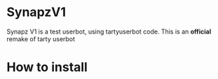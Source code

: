 # SynapzV1
Synapz V1 is a test userbot, using tartyuserbot code. 
This is an **official** remake of tarty userbot

# How to install
